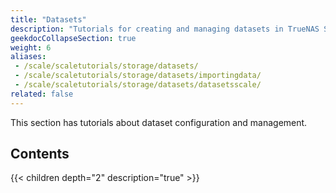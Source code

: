 ```yaml
---
title: "Datasets"
description: "Tutorials for creating and managing datasets in TrueNAS SCALE."
geekdocCollapseSection: true
weight: 6
aliases:
 - /scale/scaletutorials/storage/datasets/
 - /scale/scaletutorials/storage/datasets/importingdata/
 - /scale/scaletutorials/storage/datasets/datasetsscale/
related: false
---
```


This section has tutorials about dataset configuration and management.

<div class="noprint">

## Contents

{{< children depth="2" description="true" >}}

</div>
